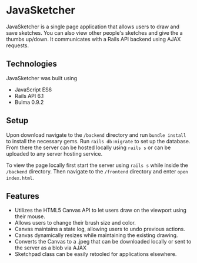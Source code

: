 # JavaSketcher
JavaSketcher is a single page application that allows users to draw and save sketches. You can also view other people's sketches and give the a thumbs up/down. It communicates with a Rails API backend using AJAX requests.

## Technologies
JavaSketcher was built using
- JavaScript ES6
- Rails API 6.1
- Bulma 0.9.2

## Setup
Upon download navigate to the `/backend` directory and run `bundle install` to install the necessary gems. Run `rails db:migrate` to set up the database. From there the server can be hosted locally using `rails s` or can be uploaded to any server hosting service.

To view the page locally first start the server using `rails s` while inside the `/backend` directory. Then navigate to the `/frontend` directory and enter `open index.html`.

## Features
- Utilizes the HTML5 Canvas API to let users draw on the viewport using their mouse.
- Allows users to change their brush size and color.
- Canvas maintains a state log, allowing users to undo previous actions.
- Canvas dynamically resizes while maintaining the existing drawing.
- Converts the Canvas to a .jpeg that can be downloaded locally or sent to the server as a blob via AJAX
- Sketchpad class can be easily retooled for applications elsewhere.